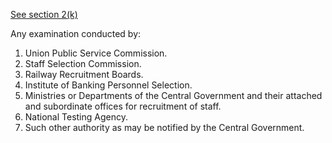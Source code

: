 
[See section 2(k)](./2.md)

Any examination conducted by:

1. Union Public Service Commission.
2. Staff Selection Commission.
3. Railway Recruitment Boards.
4. Institute of Banking Personnel Selection.
5. Ministries or Departments of the Central Government and their attached and subordinate offices for recruitment of staff.
6. National Testing Agency.
7. Such other authority as may be notified by the Central Government.
